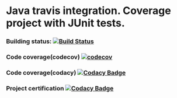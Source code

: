 # Java travis integration. Coverage project with JUnit tests.

### Building status: [![Build Status](https://travis-ci.org/AlexSopov/java-travis-integration.svg?branch=master)](https://travis-ci.org/AlexSopov/java-travis-integration)

### Code coverage(codecov) [![codecov](https://codecov.io/gh/AlexSopov/java-travis-integration/branch/master/graph/badge.svg)](https://codecov.io/gh/AlexSopov/java-travis-integration)

### Code coverage(codacy) [![Codacy Badge](https://api.codacy.com/project/badge/Coverage/fd9a72fc7e57461c8f87c417a714c379)](https://www.codacy.com/app/AlexSopov/java-travis-integration?utm_source=github.com&utm_medium=referral&utm_content=AlexSopov/java-travis-integration&utm_campaign=Badge_Coverage)

### Project certification [![Codacy Badge](https://api.codacy.com/project/badge/Grade/fd9a72fc7e57461c8f87c417a714c379)](https://www.codacy.com/app/AlexSopov/java-travis-integration?utm_source=github.com&amp;utm_medium=referral&amp;utm_content=AlexSopov/java-travis-integration&amp;utm_campaign=Badge_Grade)
